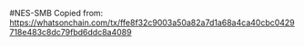#NES-SMB
Copied from: https://whatsonchain.com/tx/ffe8f32c9003a50a82a7d1a68a4ca40cbc0429718e483c8dc79fbd6ddc8a4089